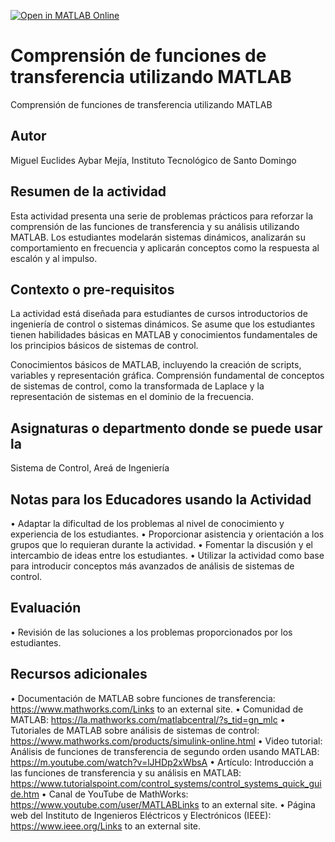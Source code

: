 [![Open in MATLAB Online](https://www.mathworks.com/images/responsive/global/open-in-matlab-online.svg)](https://matlab.mathworks.com/open/github/v1?repo=miguelaybar/Matlab-Ejercicios-control-)

# Comprensión de funciones de transferencia utilizando MATLAB
Comprensión de funciones de transferencia utilizando MATLAB

## Autor
Miguel Euclides Aybar Mejía, Instituto Tecnológico de Santo Domingo

## Resumen de la actividad
Esta actividad presenta una serie de problemas prácticos para reforzar la 
comprensión de las funciones de transferencia y su análisis utilizando 
MATLAB. Los estudiantes modelarán sistemas dinámicos, analizarán su 
comportamiento en frecuencia y aplicarán conceptos como la respuesta al 
escalón y al impulso.

## Contexto o pre-requisitos
La actividad está diseñada para estudiantes de cursos introductorios de 
ingeniería de control o sistemas dinámicos. Se asume que los estudiantes 
tienen habilidades básicas en MATLAB y conocimientos fundamentales de los 
principios básicos de sistemas de control.

Conocimientos básicos de MATLAB, incluyendo la creación de scripts, 
variables y representación gráfica.
Comprensión fundamental de conceptos de sistemas de control, como la 
transformada de Laplace y la representación de sistemas en el dominio de 
la frecuencia.


## Asignaturas o departmento donde se puede usar la 
Sistema de Control, Areá de Ingeniería

## Notas para los Educadores usando la Actividad
•	Adaptar la dificultad de los problemas al nivel de conocimiento y
 experiencia de los estudiantes.
•	Proporcionar asistencia y orientación a los grupos que lo requieran 
durante la actividad.
•	Fomentar la discusión y el intercambio de ideas entre los estudiantes.
•	Utilizar la actividad como base para introducir conceptos más 
avanzados de análisis de sistemas de control.

## Evaluación
•	Revisión de las soluciones a los problemas proporcionados por 
los estudiantes.

## Recursos adicionales
•	Documentación de MATLAB sobre funciones de transferencia: 
https://www.mathworks.com/Links to an external site.
•	Comunidad de MATLAB: 
https://la.mathworks.com/matlabcentral/?s_tid=gn_mlc 
•	Tutoriales de MATLAB sobre análisis de sistemas de control: 
https://www.mathworks.com/products/simulink-online.html
•	Video tutorial: Análisis de funciones de transferencia de segundo 
orden usando MATLAB: https://m.youtube.com/watch?v=lJHDp2xWbsA
•	Artículo: Introducción a las funciones de transferencia y su análisis 
en MATLAB: https://www.tutorialspoint.com/control_systems/control_systems_quick_guide.htm
•	Canal de YouTube de MathWorks: 
https://www.youtube.com/user/MATLABLinks to an external site.
•	Página web del Instituto de Ingenieros Eléctricos y Electrónicos 
(IEEE): https://www.ieee.org/Links to an external site.
